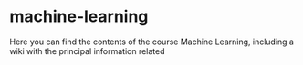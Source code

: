 # machine-learning

Here you can find the contents of the course Machine Learning, including a wiki with the principal information related
